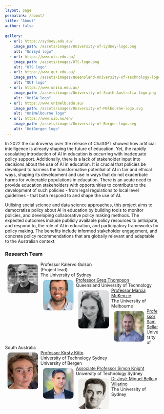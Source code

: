 ```yaml
---
layout: page
permalink: /about/
title: "About"
author: false

gallery:
  - url: https://sydney.edu.au/
    image_path: /assets/images/University-of-Sydney-logo.png
    alt: "UniSyd logo"
  - url: https://www.uts.edu.au/
    image_path: /assets/images/UTS-logo.png
    alt: "UTS logo"
  - url: https://www.qut.edu.au/
    image_path: /assets/images/Queensland-University-of-Technology-logo.png
    alt: "QUT logo"
  - url: https://www.unisa.edu.au/
    image_path: /assets/images/University-of-South-Australia-logo.png
    alt: "UniSA logo"
  - url: https://www.unimelb.edu.au/
    image_path: /assets/images/University-of-Melbourne-logo.svg
    alt: "UniMelbourne logo"
  - url: https://www.uib.no/en/
    image_path: /assets/images/University-of-Bergen-logo.svg
    alt: "UniBergen logo"
---
```


In 2022 the controversy over the release of ChatGPT showed how artificial intelligence is already shaping the future of education. Yet, the rapidly escalating introduction of AI in education is occurring with inadequate policy support. Additionally, there is a lack of stakeholder input into decisions about the use of AI in education. It is crucial that policies be developed to harness the transformative potential of AI in fair and ethical ways, shaping its development and use in ways that do not exacerbate harms for vulnerable populations in education. There is an acute need to provide education stakeholders with opportunities to contribute to the development of such policies - from legal regulations to local level guidelines - that both respond to and shape the use of AI.

Utilising social science and data science approaches, this project aims to democratise policy about AI in education by building tools to monitor policies, and developing collaborative policy making methods. The expected outcomes include publicly available policy resources to anticipate, and respond to, the role of AI in education, and participatory frameworks for policy making. The benefits include informed stakeholder engagement, and concrete policy recommendations that are globally relevant and adaptable to the Australian context.

<h3>Research Team</h3>
<div class="row">
  <div class="col-xs-12 col-sm-6 col-md-4 views-row">
    <a href="https://www.sydney.edu.au/arts/about/our-people/academic-staff/kalervo.gulson.html" target="_blank" style="text-decoration:none; cursor:pointer;">
      <img src="/assets/images/Kalervo-Gulson.jpeg"
         alt="Professor Kalervo Gulson"
         style="width:100px; height:95px; border-radius:10px; margin:8px; float:left;">
      Professor Kalervo Gulson<br>(Project lead)
    </a><br>
    <span>The University of Sydney</span>
  </div>

  <div class="col-xs-12 col-sm-6 col-md-4 views-row">
    <a href="https://www.qut.edu.au/about/our-people/academic-profiles/g6.thompson" target="_blank">
      <img src="/assets/images/Greg-Thompson.jpg"
         alt="Professor Greg Thompson"
         style="width:100px; height:100px; border-radius:10px; margin:8px; float:left;">
      Professor Greg Thompson
    </a><br>
    <span>Queensland University of Technology</span>
  </div>

  <div class="col-xs-12 col-sm-6 col-md-4 views-row">
    <a href="https://findanexpert.unimelb.edu.au/profile/876656-marcia-mckenzie" target="_blank">
      <img src="/assets/images/Marcia-McKenzie.jpeg"
         alt="Professor Marcia McKenzie"
         style="width:100px; height:125px; border-radius:10px; margin:8px; float:left;">
      Professor Marcia McKenzie
    </a><br>
    <span>The University of Melbourne</span>
  </div>

  <div class="col-xs-12 col-sm-6 col-md-4 views-row">
    <a href="https://people.unisa.edu.au/Sam.Sellar" target="_blank">
      <img src="/assets/images/Sam-Sellar.jpeg"
         alt="Professor Sam Sellar"
         style="width:100px; height:100px; border-radius:10px; margin:8px; float:left;">
      Professor Sam Sellar
    </a><br>
    <span>University of South Australia</span>
  </div>

  <div class="col-xs-12 col-sm-6 col-md-4 views-row">
    <a href="https://www4.uib.no/en/find-employees/Kirsty.Kitto" target="_blank">
      <img src="/assets/images/Kirsty-Kitto.jpeg"
         alt="Professor Kirsty Kitto"
         style="width:100px; height:120px; border-radius:10px; margin:8px; float:left;">
      Professor Kirsty Kitto
    </a><br>
    <span>University of Technology Sydney<br>
    University of Bergen</span>
  </div>

  <div class="col-xs-12 col-sm-6 col-md-4 views-row">
    <a href="https://profiles.uts.edu.au/Simon.Knight" target="_blank">
      <img src="/assets/images/Simon-Knight.jpeg"
         alt="Associate Professor Simon Knight"
         style="width:100px; height:100px; border-radius:10px; margin:8px; float:left;">
      Associate Professor Simon Knight
    </a><br>
    <span>University of Technology Sydney</span>
  </div>

  <div class="col-xs-12 col-sm-6 col-md-4 views-row">
    <a href="https://www.sydney.edu.au/law/about/our-people/academic-staff/jose-miguel-bellovillarino.html?ref=campaignforaisafety.org" target="_blank">
      <img src="/assets/images/Jose-Miguel-Bello-Villarino.png"
         alt="Dr José-Miguel Bello y Villarino"
         style="width:100px; height:100px; border-radius:10px; margin:8px; float:left;">
      Dr José-Miguel Bello y Villarino
    </a><br>
    <span>The University of Sydney</span>
  </div>
</div>
